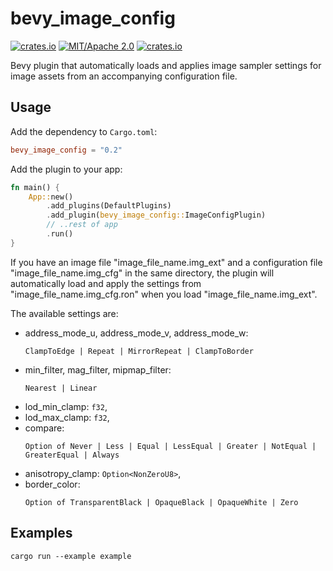 # bevy_image_config

[![crates.io](https://img.shields.io/crates/v/bevy_image_config)](https://crates.io/crates/bevy_image_config)
[![MIT/Apache 2.0](https://img.shields.io/badge/license-MIT%2FApache-blue.svg)](https://github.com/ickshonpe/bevy_image_config)
[![crates.io](https://img.shields.io/crates/d/bevy_image_config)](https://crates.io/crates/bevy_image_config)

Bevy plugin that automatically loads and applies image sampler settings for image assets from an accompanying configuration file.

## Usage

Add the dependency to `Cargo.toml`:

```toml
bevy_image_config = "0.2"
```

Add the plugin to your app:

```rust
fn main() {
    App::new()
        .add_plugins(DefaultPlugins)
        .add_plugin(bevy_image_config::ImageConfigPlugin)
        // ..rest of app
        .run()
}
```
If you have an image file "image_file_name.img_ext" and a configuration file "image_file_name.img_cfg" in the same directory, the plugin will automatically load and apply the settings from "image_file_name.img_cfg.ron" when you load "image_file_name.img_ext".

The available settings are:

* address_mode_u, address_mode_v, address_mode_w:
    ```
    ClampToEdge | Repeat | MirrorRepeat | ClampToBorder
    ```
* min_filter, mag_filter, mipmap_filter: 
    ``` 
    Nearest | Linear 
    ```
* lod_min_clamp: `f32`,
* lod_max_clamp: `f32`,
* compare:
    ```
    Option of Never | Less | Equal | LessEqual | Greater | NotEqual | GreaterEqual | Always
    ```
* anisotropy_clamp: `Option<NonZeroU8>`,
* border_color: 
    ```
    Option of TransparentBlack | OpaqueBlack | OpaqueWhite | Zero
    ```

## Examples

```
cargo run --example example
```